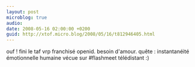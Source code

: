 ```yaml
---
layout: post
microblog: true
audio: 
date: 2008-05-16 02:00:00 +0200
guid: http://xtof.micro.blog/2008/05/16/t812946405.html
---
```

ouf ! fini le taf vrp franchisé openid. besoin d'amour. quête : 
instantanéité émotionnelle humaine vécue sur #flashmeet télédistant :)
